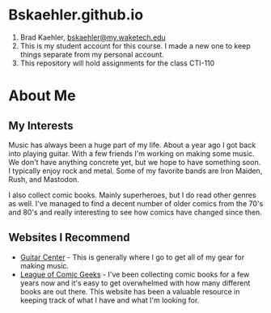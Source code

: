# Bskaehler.github.io

1. Brad Kaehler, bskaehler@my.waketech.edu
2. This is my student account for this course. I made a new one to keep things separate from my personal account. 
3. This repository will hold assignments for the class CTI-110

# About Me
## My Interests
Music has always been a huge part of my life. About a year ago I got back into playing guitar. With a few friends I'm working on making some music. We don't have anything concrete yet, but we hope to have something soon. I typically enjoy rock and metal. Some of my favorite bands are Iron Maiden, Rush, and Mastodon. 

I also collect comic books. Mainly superheroes, but I do read other genres as well. I've managed to find a decent number of older comics from the 70's and 80's and really interesting to see how comics have changed since then. 

## Websites I Recommend
 - [Guitar Center](https://www.Guitarcenter.com) - This is generally where I go to get all of my gear for making music. 
 - [League of Comic Geeks](https://www.leagueofcomicgeeks.com) - I've been collecting comic books for a few years now and it's easy to get overwhelmed with how many different books are out there. This website has been a valuable resource in keeping track of what I have and what I'm looking for. 
